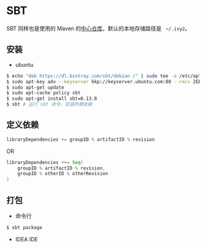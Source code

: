 # SBT

SBT 同样也是使用的 Maven 的[中心仓库](https://search.maven.org/)，默认的本地存储路径是 ` ~/.ivy2`。

## 安装

* ubuntu

```bash
$ echo "deb https://dl.bintray.com/sbt/debian /" | sudo tee -a /etc/apt/sources.list.d/sbt.list
$ sudo apt-key adv --keyserver hkp://keyserver.ubuntu.com:80 --recv 2EE0EA64E40A89B84B2DF73499E82A75642AC823
$ sudo apt-get update
$ sudo apt-cache policy sbt
$ sudo apt-get install sbt=0.13.8
$ sbt # 运行 sbt 命令，安装所需依赖
```

## 定义依赖

```sbt
libraryDependencies += groupID % artifactID % revision
```

OR

```sbt
libraryDependencies ++= Seq(
    groupID % artifactID % revision,
    groupID % otherID % otherRevision
)
```

## 打包

* 命令行

```bash
$ sbt package
```

* IDEA IDE